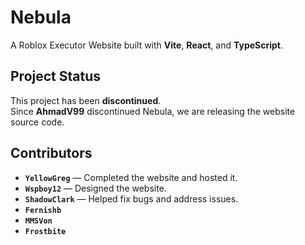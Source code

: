 # Nebula
A Roblox Executor Website built with **Vite**, **React**, and **TypeScript**.

## Project Status
This project has been **discontinued**.  
Since **AhmadV99** discontinued Nebula, we are releasing the website source code.

## Contributors
- **`YellowGreg`** — Completed the website and hosted it.  
- **`Wspboy12`** — Designed the website.  
- **`ShadowClark`** — Helped fix bugs and address issues.  
- **`Fernishb`**  
- **`MMSVon`**  
- **`Frostbite`**
